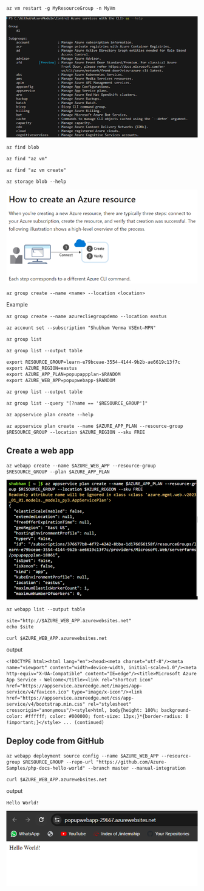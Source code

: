 ```
az vm restart -g MyResourceGroup -n MyVm
```

![alt text](image.png)

```
az find blob
```

```
az find "az vm"
```

```
az find "az vm create"
```

```
az storage blob --help
```

![alt text](image-1.png)

```
az group create --name <name> --location <location>
```

Example

```
az group create --name azurecliegroupdemo --location eastus
```

```
az account set --subscription "Shubham Verma VSEnt–MPN"
```

```Azure Cli
az group list
```

```Azure Cli
az group list --output table
```

```
export RESOURCE_GROUP=learn-e79bceae-3554-4144-9b2b-ae6619c13f7c
export AZURE_REGION=eastus
export AZURE_APP_PLAN=popupappplan-$RANDOM
export AZURE_WEB_APP=popupwebapp-$RANDOM
```

```
az group list --output table
```

```
az group list --query "[?name == '$RESOURCE_GROUP']"
```

```
az appservice plan create --help
```

```
az appservice plan create --name $AZURE_APP_PLAN --resource-group $RESOURCE_GROUP --location $AZURE_REGION --sku FREE
```

## Create a web app

```
az webapp create --name $AZURE_WEB_APP --resource-group $RESOURCE_GROUP --plan $AZURE_APP_PLAN
```

![alt text](image-2.png)

```
az webapp list --output table
```

```
site="http://$AZURE_WEB_APP.azurewebsites.net"
echo $site
```

```
curl $AZURE_WEB_APP.azurewebsites.net
```

output

```
<!DOCTYPE html><html lang="en"><head><meta charset="utf-8"/><meta name="viewport" content="width=device-width, initial-scale=1.0"/><meta http-equiv="X-UA-Compatible" content="IE=edge"/><title>Microsoft Azure App Service - Welcome</title><link rel="shortcut icon" href="https://appservice.azureedge.net/images/app-service/v4/favicon.ico" type="image/x-icon"/><link href="https://appservice.azureedge.net/css/app-service/v4/bootstrap.min.css" rel="stylesheet" crossorigin="anonymous"/><style>html, body{height: 100%; background-color: #ffffff; color: #000000; font-size: 13px;}*{border-radius: 0 !important;}</style> ... (continued)
```

## Deploy code from GitHub

```
az webapp deployment source config --name $AZURE_WEB_APP --resource-group $RESOURCE_GROUP --repo-url "https://github.com/Azure-Samples/php-docs-hello-world" --branch master --manual-integration
```

```
curl $AZURE_WEB_APP.azurewebsites.net
```

output

```
Hello World!
```

![alt text](image-3.png)
